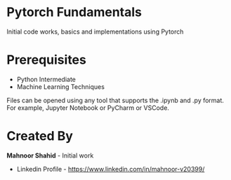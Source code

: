 # Pytorch Fundamentals 

Initial code works, basics and implementations using Pytorch

# Prerequisites
 - Python Intermediate
 - Machine Learning Techniques
  
Files can be opened using any tool that supports the .ipynb and .py format. For example, Jupyter Notebook or PyCharm or VSCode.
 
 # Created By
 **Mahnoor Shahid** - Initial work
 - Linkedin Profile - https://www.linkedin.com/in/mahnoor-v20399/

